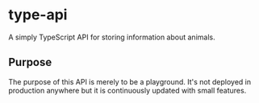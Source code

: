 # type-api
A simply TypeScript API for storing information about animals.

## Purpose
The purpose of this API is merely to be a playground. It's not deployed
in production anywhere but it is continuously updated with small
features.
